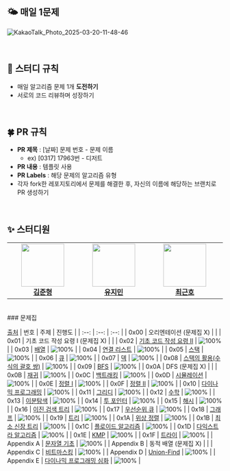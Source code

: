 ## 🌤️ 매일 1문제
![KakaoTalk_Photo_2025-03-20-11-48-46](https://github.com/user-attachments/assets/1b23a32b-b15b-4e44-9749-4cac774b1054)


<br/>

## 🧀 스터디 규칙
- 매일 알고리즘 문제 1개 **도전하기**
- 서로의 코드 리뷰하며 성장하기

<br/>

## 🍀 PR 규칙

- **PR 제목** : [날짜] 문제 번호 - 문제 이름
    - ex) [0317] 17963번 - 디저트
- **PR 내용** : 템플릿 사용
- **PR Labels** : 해당 문제의 알고리즘 유형
- 각자 fork한 레포지토리에서 문제를 해결한 후, 자신의 이름에 해당하는 브랜치로 PR 생성하기

<br/>

## ✨ 스터디원
<table>
    <tr align="center">
        <td style="min-width: 150px;">
            <a href="https://github.com/Gothax">
              <img src="https://github.com/Gothax.png" width="100">
              <br />
              <b>김준형</b>
            </a>
        </td>
        <td style="min-width: 150px;">
            <a href="https://github.com/jiminnimij">
              <img src="https://github.com/jiminnimij.png" width="100">
              <br />
              <b>유지민</b>
            </a>
        </td>
        <td style="min-width: 150px;">
            <a href="https://github.com/WithFortuna">
              <img src="https://github.com/WithFortuna.png" width="100">
              <br />
              <b>최근호</b>
            </a>
        </td>
        <td style="min-width: 150px;">
            <a href="https://github.com/choiseoji">
              <img src="https://github.com/choiseoji.png" width="100">
              <br />
              <b>최서지</b>
            </a>
        </td>
        <td style="min-width: 150px;">
            <a href="https://github.com/seoahS01">
              <img src="https://github.com/seoahS01.png" width="100">
              <br />
              <b>황서아</b>
            </a>
        </td>
    </tr>
      <tr align="center">
</table>
<br>
### 문제집

[출처](https://github.com/encrypted-def/basic-algo-lecture/blob/master/workbook.md)
| 번호 | 주제 | 진행도 |
| :--: | :--: | :--: |
| 0x00 | 오리엔테이션 (문제집 X) | |
| 0x01 | 기초 코드 작성 요령 I (문제집 X) | |
| 0x02 | [기초 코드 작성 요령 II](https://github.com/encrypted-def/basic-algo-lecture/tree/master/workbook/0x02.md) | ![100%](https://progress-bar.xyz/27/?scale=27&title=progress&width=500&color=babaca&suffix=/27) |
| 0x03 | [배열](https://github.com/encrypted-def/basic-algo-lecture/tree/master/workbook/0x03.md) | ![100%](https://progress-bar.xyz/8/?scale=8&title=progress&width=500&color=babaca&suffix=/8) |
| 0x04 | [연결 리스트](https://github.com/encrypted-def/basic-algo-lecture/tree/master/workbook/0x04.md) | ![100%](https://progress-bar.xyz/3/?scale=3&title=progress&width=500&color=babaca&suffix=/3) |
| 0x05 | [스택](https://github.com/encrypted-def/basic-algo-lecture/tree/master/workbook/0x05.md) | ![100%](https://progress-bar.xyz/8/?scale=8&title=progress&width=500&color=babaca&suffix=/8) |
| 0x06 | [큐](https://github.com/encrypted-def/basic-algo-lecture/tree/master/workbook/0x06.md) | ![100%](https://progress-bar.xyz/3/?scale=3&title=progress&width=500&color=babaca&suffix=/3) |
| 0x07 | [덱](https://github.com/encrypted-def/basic-algo-lecture/tree/master/workbook/0x07.md) | ![100%](https://progress-bar.xyz/4/?scale=4&title=progress&width=500&color=babaca&suffix=/4) |
| 0x08 | [스택의 활용(수식의 괄호 쌍)](https://github.com/encrypted-def/basic-algo-lecture/tree/master/workbook/0x08.md) | ![100%](https://progress-bar.xyz/5/?scale=5&title=progress&width=500&color=babaca&suffix=/5) |
| 0x09 | [BFS](https://github.com/encrypted-def/basic-algo-lecture/tree/master/workbook/0x09.md) | ![100%](https://progress-bar.xyz/30/?scale=30&title=progress&width=500&color=babaca&suffix=/30) |
| 0x0A | DFS (문제집 X) | |
| 0x0B | [재귀](https://github.com/encrypted-def/basic-algo-lecture/tree/master/workbook/0x0B.md) | ![100%](https://progress-bar.xyz/10/?scale=10&title=progress&width=500&color=babaca&suffix=/10) |
| 0x0C | [백트래킹](https://github.com/encrypted-def/basic-algo-lecture/tree/master/workbook/0x0C.md) | ![100%](https://progress-bar.xyz/20/?scale=20&title=progress&width=500&color=babaca&suffix=/20) |
| 0x0D | [시뮬레이션](https://github.com/encrypted-def/basic-algo-lecture/tree/master/workbook/0x0D.md) | ![100%](https://progress-bar.xyz/42/?scale=61&title=progress&width=500&color=babaca&suffix=/61) |
| 0x0E | [정렬 I](https://github.com/encrypted-def/basic-algo-lecture/tree/master/workbook/0x0E.md) | ![100%](https://progress-bar.xyz/8/?scale=8&title=progress&width=500&color=babaca&suffix=/8) |
| 0x0F | [정렬 II](https://github.com/encrypted-def/basic-algo-lecture/tree/master/workbook/0x0F.md) | ![100%](https://progress-bar.xyz/9/?scale=9&title=progress&width=500&color=babaca&suffix=/9) |
| 0x10 | [다이나믹 프로그래밍](https://github.com/encrypted-def/basic-algo-lecture/tree/master/workbook/0x10.md) | ![100%](https://progress-bar.xyz/31/?scale=31&title=progress&width=500&color=babaca&suffix=/31) |
| 0x11 | [그리디](https://github.com/encrypted-def/basic-algo-lecture/tree/master/workbook/0x11.md) | ![100%](https://progress-bar.xyz/17/?scale=17&title=progress&width=500&color=babaca&suffix=/17) |
| 0x12 | [수학](https://github.com/encrypted-def/basic-algo-lecture/tree/master/workbook/0x12.md) | ![100%](https://progress-bar.xyz/38/?scale=39&title=progress&width=500&color=babaca&suffix=/39) |
| 0x13 | [이분탐색](https://github.com/encrypted-def/basic-algo-lecture/tree/master/workbook/0x13.md) | ![100%](https://progress-bar.xyz/20/?scale=21&title=progress&width=500&color=babaca&suffix=/21) |
| 0x14 | [투 포인터](https://github.com/encrypted-def/basic-algo-lecture/tree/master/workbook/0x14.md) | ![100%](https://progress-bar.xyz/11/?scale=11&title=progress&width=500&color=babaca&suffix=/11) |
| 0x15 | [해시](https://github.com/encrypted-def/basic-algo-lecture/tree/master/workbook/0x15.md) | ![100%](https://progress-bar.xyz/9/?scale=9&title=progress&width=500&color=babaca&suffix=/9) |
| 0x16 | [이진 검색 트리](https://github.com/encrypted-def/basic-algo-lecture/tree/master/workbook/0x16.md) | ![100%](https://progress-bar.xyz/7/?scale=7&title=progress&width=500&color=babaca&suffix=/7) |
| 0x17 | [우선순위 큐](https://github.com/encrypted-def/basic-algo-lecture/tree/master/workbook/0x17.md) | ![100%](https://progress-bar.xyz/8/?scale=8&title=progress&width=500&color=babaca&suffix=/8) |
| 0x18 | [그래프](https://github.com/encrypted-def/basic-algo-lecture/tree/master/workbook/0x18.md) | ![100%](https://progress-bar.xyz/13/?scale=13&title=progress&width=500&color=babaca&suffix=/13) |
| 0x19 | [트리](https://github.com/encrypted-def/basic-algo-lecture/tree/master/workbook/0x19.md) | ![100%](https://progress-bar.xyz/13/?scale=13&title=progress&width=500&color=babaca&suffix=/13) |
| 0x1A | [위상 정렬](https://github.com/encrypted-def/basic-algo-lecture/tree/master/workbook/0x1A.md) | ![100%](https://progress-bar.xyz/7/?scale=7&title=progress&width=500&color=babaca&suffix=/7) |
| 0x1B | [최소 신장 트리](https://github.com/encrypted-def/basic-algo-lecture/tree/master/workbook/0x1B.md) | ![100%](https://progress-bar.xyz/9/?scale=9&title=progress&width=500&color=babaca&suffix=/9) |
| 0x1C | [플로이드 알고리즘](https://github.com/encrypted-def/basic-algo-lecture/tree/master/workbook/0x1C.md) | ![100%](https://progress-bar.xyz/14/?scale=15&title=progress&width=500&color=babaca&suffix=/15) |
| 0x1D | [다익스트라 알고리즘](https://github.com/encrypted-def/basic-algo-lecture/tree/master/workbook/0x1D.md) | ![100%](https://progress-bar.xyz/12/?scale=14&title=progress&width=500&color=babaca&suffix=/14) |
| 0x1E | [KMP](https://github.com/encrypted-def/basic-algo-lecture/tree/master/workbook/0x1E.md) | ![100%](https://progress-bar.xyz/8/?scale=8&title=progress&width=500&color=babaca&suffix=/8) |
| 0x1F | [트라이](https://github.com/encrypted-def/basic-algo-lecture/tree/master/workbook/0x1F.md) | ![100%](https://progress-bar.xyz/10/?scale=10&title=progress&width=500&color=babaca&suffix=/10) |
| Appendix A | [문자열 기초](https://github.com/encrypted-def/basic-algo-lecture/tree/master/workbook/Appendix%20A.md) | ![100%](https://progress-bar.xyz/13/?scale=16&title=progress&width=500&color=babaca&suffix=/16) |
| Appendix B | 동적 배열 (문제집 X) | |
| Appendix C | [비트마스킹](https://github.com/encrypted-def/basic-algo-lecture/tree/master/workbook/Appendix%20C.md) | ![100%](https://progress-bar.xyz/2/?scale=7&title=progress&width=500&color=babaca&suffix=/7) |
| Appendix D | [Union-Find](https://github.com/encrypted-def/basic-algo-lecture/tree/master/workbook/Appendix%20D.md) | ![100%](https://progress-bar.xyz/2/?scale=9&title=progress&width=500&color=babaca&suffix=/9) |
| Appendix E | [다이나믹 프로그래밍 심화](https://github.com/encrypted-def/basic-algo-lecture/tree/master/workbook/Appendix%20E.md) | ![100%](https://progress-bar.xyz/16/?scale=25&title=progress&width=500&color=babaca&suffix=/24) |
